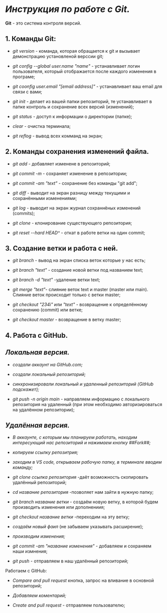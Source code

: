 # _**Инструкция по работе с Git.**_

**Git** - это система контроля версий.

## 1. **Команды Git:**

* _git version_ - команда, которая обращается к git и вызывает демонстрацию установленой верссии git;

* _git config --global user.name "name"_ - устанавливает логин пользователя, который отображается после каждого изменения в програме;

* _git coonfig user.email "[email address]"_ - устанавливает ваш email для связи с вами;

* _git init_ - делает из вашей папки репозиторий, те устанавливает в папке контроль и сохранение всех версий (изменений);

* _git status_ - доступ к информации о директории (папке);

* _clear_ - очистка терминала;

* _git reflog_ - вывод всех комманд на экран;




## 2. **Команды сохранения изменений файла.**

* _git add_ - добавляет изменене в репозиторий;

* _git commit -m_ - сохраняет изменение в репозитории;

* _git commit -am "text"_ - сохранение без команды "git add";

* _git diff_ - выводит на экран разницу между текущими и сохранёнными изменениями;

* _git log_ - выводит на экран журнал сохраннёных изменений (commits);

* _git clone_ - клонирование существующего репозитория;

* _git reset --hard HEAD^_ - откат в работе ветки на один commit;



## 3. **Создание ветки и работа с ней.**

* _git branch_ - вывод на экран списка веток которые у нас есть;

* _git branch "text"_ - создание новой ветки под названием text;

* _git branch -d "text"_ -удаление ветки text;

* _git merge "text"_- слияние веток text и master (master или main). Слияние веток происходит только с ветки master;

* _git checkout "234i" или "text"_ - возвращение к определённому сохранению (commit) или ветке;

* _git checkout master_ - возвращение в ветку master;

## 4. **Работа с GitHub.**

## _Локальная версия._

* _создали аккаунт на GitHub.com;_

* _создали локальный репозиторий;_

* _синхронизировали локальный и удаленный репозиторий (GitHub подскажет);_

* _git push -n origin main_ - направляем информацию с локального репозитория на удаленный (при этом необходимо авторизироваться на удалённом репозитории);

## _Удалённая версия._

* _В аккаунте, с которым мы планируем работать, находим интересующий нас репозиторий и нажимаем кнопку ##Fork##;_

* _копируем ссылку репозитрия;_

* _заходим в VS code, открываем рабочую папку, в терминале вводим команду;_ 

* _git clone ссылка репозитория_ -даёт возможность скопировать удалённый репозиторий;

* _cd название репозитория_ -позволяет нам зайти в нужную папку;

* _git branch название ветки_ - создаём новую ветку, в которой будем производить изменения или дополнениия;

* _git checkout название ветки_ -переходим на эту ветку;

* _создаём новый фаил_ (не забываем указывать расширение);

* _производим изменения;_

* _git commit -am "название изменения"_ - добавляем и сохраняем наши измнения;

* _git push_ - отправляем в наш удалённый репозиторий;

Работаем с GitHub:

* _Compare and pull request_ кнопка, запрос на вливание в основной репозиторий;

* _Добавляем коментарий;_

* _Create and pull request_ - отправляем пользователю;






